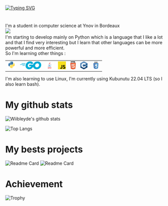 [![Typing SVG](https://readme-typing-svg.demolab.com?font=Fira+Code&pause=1000&color=1DCEF7&center=true&width=435&lines=Hi%2C+I'm+Wiibleyde+!;Welcome+to+my+Github+page)](https://git.io/typing-svg)

#

I'm a student in computer science at Ynov in Bordeaux  
<img src="https://www.ynov.com/campus/montpellier/app/uploads/2021/10/Informatique.png" width="300">  
I'm starting to develop mainly on Python which is a language that I like a lot and that I find very interesting but I learn that other languages can be more powerful and more efficient.  
So I'm learning other things :  
<table>
    <tr>
        <td><img title="Golang" height="25" src="images/python-original.svg"></td>
        <td><img title="Golang" height="25" src="images/go.png"></td>
        <td><img title="Java" height="25" src="images/java.png"></td>
        <td><img title="Javascript" height="25" src="images/javascript.svg"></td>
        <td><img title="HTML5" height="25" src="images/html5.svg"></td>
        <td><img title="C++" height="25" src="images/cpp.svg"></td>
        <td><img title="CSS" height="25" src="images/css.svg"></td>
<!--         <td><img title="Git" height="25" src="images/git-original.svg"></td> -->
<!--         <td><img title="Visual Studio Code" height="25" src="images/vscode.png"></td> -->
<!--         <td><img title="JQuery" height="25" src="images/jquery-original.svg"></td> -->
<!--         <td><img title="JSON" height="25" src="images/json.svg"></td> -->
    </tr>
</table>

I'm also learning to use Linux, I'm currently using Kubunutu 22.04 LTS (so I also learn bash).

# My github stats

![Wiibleyde's github stats](https://github-readme-stats.vercel.app/api?username=Wiibleyde&show_icons=true&theme=radical)

![Top Langs](https://github-readme-stats.vercel.app/api/top-langs/?username=Wiibleyde&layout=compact&theme=radical)

# My bests projects

![Readme Card](https://github-readme-stats.vercel.app/api/pin/?username=Wiibleyde&repo=MITM&theme=radical) ![Readme Card](https://github-readme-stats.vercel.app/api/pin/?username=Wiibleyde&repo=HaThermos&theme=radical)

# Achievement

![Trophy](https://github-profile-trophy.vercel.app/?username=wiibleyde&theme=juicyfresh&no-bg=true)

